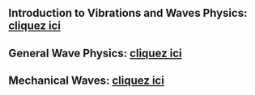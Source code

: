 ## Introduction to Vibrations and Waves Physics: <a href="https://afarciniegasm.github.io/Enseignement/Physique/P3/00_Course_Intro_VW.pdf" target="_blank">cliquez ici</a>  <br>

## General Wave Physics: <a href="https://afarciniegasm.github.io/Enseignement/Physique/P3/01_Course_Wave_Physics.pdf" target="_blank">cliquez ici</a>  <br>

## Mechanical Waves: <a href="https://afarciniegasm.github.io/Enseignement/Physique/P3/02_Course_Mechanical_Waves.pdf" target="_blank">cliquez ici</a>  <br>
